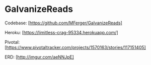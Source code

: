 # GalvanizeReads
Codebase: [https://github.com/MFerger/GalvanizeReads]

Heroku: [https://limitless-crag-95334.herokuapp.com/]

Pivotal: [https://www.pivotaltracker.com/projects/1570163/stories/117151405]

ERD: [http://imgur.com/aeNNJpE]
